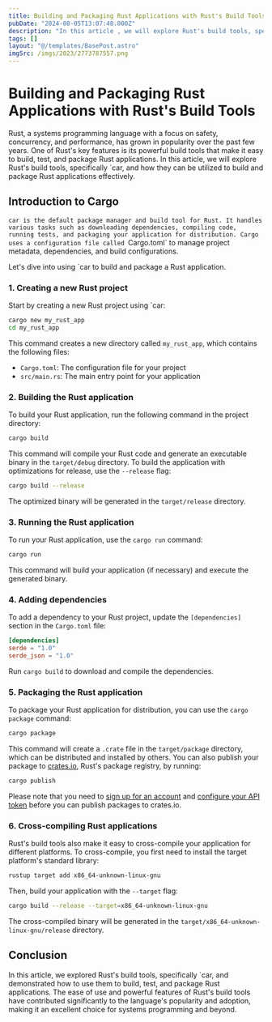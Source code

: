 ```yaml
---
title: Building and Packaging Rust Applications with Rust's Build Tools
pubDate: "2024-08-05T13:07:48.000Z"
description: "In this article , we will explore Rust's build tools, specifically `car, and how they can be utilized to build and package Rust applications effectively"
tags: []
layout: "@/templates/BasePost.astro"
imgSrc: /imgs/2023/2773787557.png
---
```

# Building and Packaging Rust Applications with Rust's Build Tools

Rust, a systems programming language with a focus on safety, concurrency, and performance, has grown in popularity over the past few years. One of Rust's key features is its powerful build tools that make it easy to build, test, and package Rust applications. In this article, we will explore Rust's build tools, specifically `car, and how they can be utilized to build and package Rust applications effectively.

## Introduction to Cargo

`car is the default package manager and build tool for Rust. It handles various tasks such as downloading dependencies, compiling code, running tests, and packaging your application for distribution. Cargo uses a configuration file called `Cargo.toml` to manage project metadata, dependencies, and build configurations.

Let's dive into using `car to build and package a Rust application.

### 1. Creating a new Rust project

Start by creating a new Rust project using `car:

```bash
cargo new my_rust_app
cd my_rust_app
```

This command creates a new directory called `my_rust_app`, which contains the following files:

- `Cargo.toml`: The configuration file for your project
- `src/main.rs`: The main entry point for your application

### 2. Building the Rust application

To build your Rust application, run the following command in the project directory:

```bash
cargo build
```

This command will compile your Rust code and generate an executable binary in the `target/debug` directory. To build the application with optimizations for release, use the `--release` flag:

```bash
cargo build --release
```

The optimized binary will be generated in the `target/release` directory.

### 3. Running the Rust application

To run your Rust application, use the `cargo run` command:

```bash
cargo run
```

This command will build your application (if necessary) and execute the generated binary.

### 4. Adding dependencies

To add a dependency to your Rust project, update the `[dependencies]` section in the `Cargo.toml` file:

```toml
[dependencies]
serde = "1.0"
serde_json = "1.0"
```

Run `cargo build` to download and compile the dependencies.

### 5. Packaging the Rust application

To package your Rust application for distribution, you can use the `cargo package` command:

```bash
cargo package
```

This command will create a `.crate` file in the `target/package` directory, which can be distributed and installed by others. You can also publish your package to [crates.io](https://crates.io/), Rust's package registry, by running:

```bash
cargo publish
```

Please note that you need to [sign up for an account](https://crates.io/login) and [configure your API token](https://doc.rust-lang.org/cargo/reference/publishing.html#before-your-first-publish) before you can publish packages to crates.io.

### 6. Cross-compiling Rust applications

Rust's build tools also make it easy to cross-compile your application for different platforms. To cross-compile, you first need to install the target platform's standard library:

```bash
rustup target add x86_64-unknown-linux-gnu
```

Then, build your application with the `--target` flag:

```bash
cargo build --release --target=x86_64-unknown-linux-gnu
```

The cross-compiled binary will be generated in the `target/x86_64-unknown-linux-gnu/release` directory.

## Conclusion

In this article, we explored Rust's build tools, specifically `car, and demonstrated how to use them to build, test, and package Rust applications. The ease of use and powerful features of Rust's build tools have contributed significantly to the language's popularity and adoption, making it an excellent choice for systems programming and beyond.
